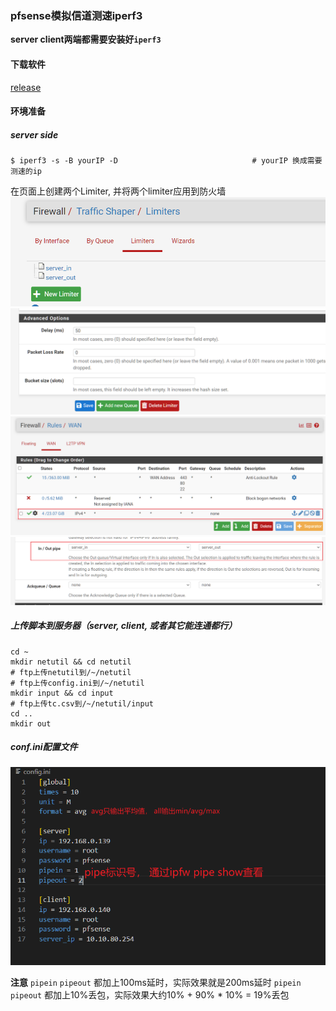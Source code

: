 ### pfsense模拟信道测速iperf3
**server client两端都需要安装好`iperf3`**

#### 下载软件
[release](https://github.com/lpc-v/netutil/releases)
#### 环境准备
##### server side
```shell
$ iperf3 -s -B yourIP -D                              # yourIP 换成需要测速的ip
```
在页面上创建两个Limiter, 并将两个limiter应用到防火墙
![](img/limiters.png)
![](img/limiter_detail.png)
![](img/firewall.png)
![](img/firewall_detail.png)

##### 上传脚本到服务器（server, client, 或者其它能连通都行）
```shell
cd ~ 
mkdir netutil && cd netutil
# ftp上传netutil到/~/netutil
# ftp上传config.ini到/~/netutil
mkdir input && cd input
# ftp上传tc.csv到/~/netutil/input
cd ..
mkdir out
```
##### conf.ini配置文件
![](/img/conf_freebsd.png)


**注意**
`pipein` `pipeout` 都加上100ms延时，实际效果就是200ms延时
`pipein` `pipeout` 都加上10%丢包，实际效果大约10% + 90% * 10% = 19%丢包